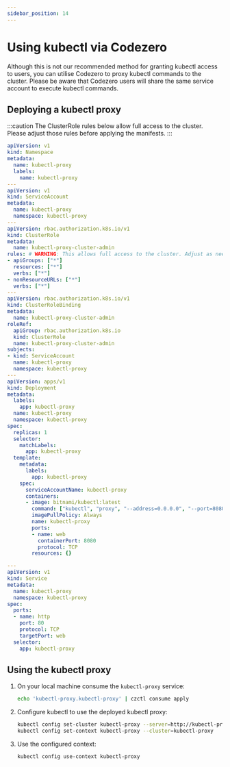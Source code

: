 ```yaml
---
sidebar_position: 14
---
```


# Using kubectl via Codezero

Although this is not our recommended method for granting kubectl access to users, you can utilise Codezero to proxy kubectl commands to the cluster.
Please be aware that Codezero users will share the same service account to execute kubectl commands.

## Deploying a kubectl proxy

:::caution
The ClusterRole rules below allow full access to the cluster. Please adjust those rules before applying the manifests.
:::

```yaml
apiVersion: v1
kind: Namespace
metadata:
  name: kubectl-proxy
  labels:
    name: kubectl-proxy
---
apiVersion: v1
kind: ServiceAccount
metadata:
  name: kubectl-proxy
  namespace: kubectl-proxy
---
apiVersion: rbac.authorization.k8s.io/v1
kind: ClusterRole
metadata:
  name: kubectl-proxy-cluster-admin
rules: # WARNING: This allows full access to the cluster. Adjust as needed.
- apiGroups: ["*"]
  resources: ["*"]
  verbs: ["*"]
- nonResourceURLs: ["*"]
  verbs: ["*"]
---
apiVersion: rbac.authorization.k8s.io/v1
kind: ClusterRoleBinding
metadata:
  name: kubectl-proxy-cluster-admin
roleRef:
  apiGroup: rbac.authorization.k8s.io
  kind: ClusterRole
  name: kubectl-proxy-cluster-admin
subjects:
- kind: ServiceAccount
  name: kubectl-proxy
  namespace: kubectl-proxy
---
apiVersion: apps/v1
kind: Deployment
metadata:
  labels:
    app: kubectl-proxy
  name: kubectl-proxy
  namespace: kubectl-proxy
spec:
  replicas: 1
  selector:
    matchLabels:
      app: kubectl-proxy
  template:
    metadata:
      labels:
        app: kubectl-proxy
    spec:
      serviceAccountName: kubectl-proxy
      containers:
      - image: bitnami/kubectl:latest
        command: ["kubectl", "proxy", "--address=0.0.0.0", "--port=8080", "--accept-hosts=.*"]
        imagePullPolicy: Always
        name: kubectl-proxy
        ports:
        - name: web
          containerPort: 8080
          protocol: TCP
        resources: {}

---
apiVersion: v1
kind: Service
metadata:
  name: kubectl-proxy
  namespace: kubectl-proxy
spec:
  ports:
  - name: http
    port: 80
    protocol: TCP
    targetPort: web
  selector:
    app: kubectl-proxy
```

## Using the kubectl proxy

1. On your local machine consume the `kubectl-proxy` service:

   ```sh
   echo 'kubectl-proxy.kubectl-proxy' | czctl consume apply
   ```

1. Configure kubectl to use the deployed kubectl proxy:

   ```sh
   kubectl config set-cluster kubectl-proxy --server=http://kubectl-proxy.kubectl-proxy
   kubectl config set-context kubectl-proxy --cluster=kubectl-proxy
   ```

1. Use the configured context:

   ```sh
   kubectl config use-context kubectl-proxy
   ```
